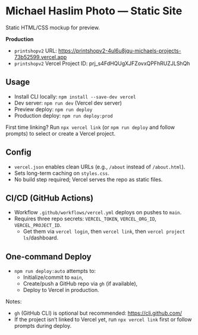# Michael Haslim Photo — Static Site

Static HTML/CSS mockup for preview.

**Production**
- `printshopv2` URL: https://printshopv2-4ul6u8jqu-michaels-projects-73b52599.vercel.app
- `printshopv2` Vercel Project ID: prj_s4FdHQUgXJFZovxQPFhRUZJLShQh

## Usage

- Install CLI locally: `npm install --save-dev vercel`
- Dev server: `npm run dev` (Vercel dev server)
- Preview deploy: `npm run deploy`
- Production deploy: `npm run deploy:prod`

First time linking? Run `npx vercel link` (or `npm run deploy` and follow prompts) to select or create a Vercel project.

## Config

- `vercel.json` enables clean URLs (e.g., `/about` instead of `/about.html`).
- Sets long-term caching on `styles.css`.
- No build step required; Vercel serves the repo as static files.

## CI/CD (GitHub Actions)

- Workflow `.github/workflows/vercel.yml` deploys on pushes to `main`.
- Requires three repo secrets: `VERCEL_TOKEN`, `VERCEL_ORG_ID`, `VERCEL_PROJECT_ID`.
  - Get them via `vercel login`, then `vercel link`, then `vercel project ls`/dashboard.

## One-command Deploy

- `npm run deploy:auto` attempts to:
  - Initialize/commit to `main`,
  - Create/push a GitHub repo via `gh` (if available),
  - Deploy to Vercel in production.
  
Notes:
- `gh` (GitHub CLI) is optional but recommended: https://cli.github.com/
- If the project isn’t linked to Vercel yet, run `npx vercel link` first or follow prompts during deploy.
